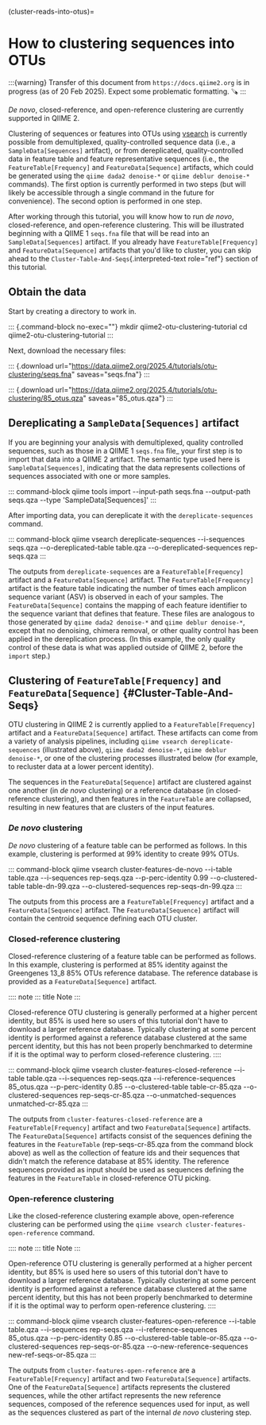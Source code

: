 (cluster-reads-into-otus)=
# How to clustering sequences into OTUs

:::{warning}
Transfer of this document from `https://docs.qiime2.org` is in progress (as of 20 Feb 2025).
Expect some problematic formatting.
🪚
:::

*De novo*, closed-reference, and open-reference clustering are currently
supported in QIIME 2.

Clustering of sequences or features into OTUs using
[vsearch](https://peerj.com/articles/2584/) is currently possible from
demultiplexed, quality-controlled sequence data (i.e., a
`SampleData[Sequences]` artifact), or from dereplicated,
quality-controlled data in feature table and feature representative
sequences (i.e., the `FeatureTable[Frequency]` and
`FeatureData[Sequence]` artifacts, which could be generated using the
`qiime dada2 denoise-*` or `qiime deblur denoise-*` commands). The first
option is currently performed in two steps (but will likely be
accessible through a single command in the future for convenience). The
second option is performed in one step.

After working through this tutorial, you will know how to run *de novo*,
closed-reference, and open-reference clustering. This will be
illustrated beginning with a QIIME 1 `seqs.fna` file that will be read
into an `SampleData[Sequences]` artifact. If you already have
`FeatureTable[Frequency]` and `FeatureData[Sequence]` artifacts that
you\'d like to cluster, you can skip ahead to the
`Cluster-Table-And-Seqs`{.interpreted-text role="ref"} section of this
tutorial.

## Obtain the data

Start by creating a directory to work in.

::: {.command-block no-exec=""}
mkdir qiime2-otu-clustering-tutorial cd qiime2-otu-clustering-tutorial
:::

Next, download the necessary files:

::: {.download url="https://data.qiime2.org/2025.4/tutorials/otu-clustering/seqs.fna" saveas="seqs.fna"}
:::

::: {.download url="https://data.qiime2.org/2025.4/tutorials/otu-clustering/85_otus.qza" saveas="85_otus.qza"}
:::

## Dereplicating a `SampleData[Sequences]` artifact

If you are beginning your analysis with demultiplexed, quality
controlled sequences, such as those in a QIIME 1 `seqs.fna` file\_ your
first step is to import that data into a QIIME 2 artifact. The semantic
type used here is `SampleData[Sequences]`, indicating that the data
represents collections of sequences associated with one or more samples.

::: command-block
qiime tools import \--input-path seqs.fna \--output-path seqs.qza
\--type \'SampleData\[Sequences\]\'
:::

After importing data, you can dereplicate it with the
`dereplicate-sequences` command.

::: command-block
qiime vsearch dereplicate-sequences \--i-sequences seqs.qza
\--o-dereplicated-table table.qza \--o-dereplicated-sequences
rep-seqs.qza
:::

The outputs from `dereplicate-sequences` are a `FeatureTable[Frequency]`
artifact and a `FeatureData[Sequence]` artifact. The
`FeatureTable[Frequency]` artifact is the feature table indicating the
number of times each amplicon sequence variant (ASV) is observed in each
of your samples. The `FeatureData[Sequence]` contains the mapping of
each feature identifier to the sequence variant that defines that
feature. These files are analogous to those generated by
`qiime dada2 denoise-*` and `qiime deblur denoise-*`, except that no
denoising, chimera removal, or other quality control has been applied in
the dereplication process. (In this example, the only quality control of
these data is what was applied outside of QIIME 2, before the `import`
step.)

## Clustering of `FeatureTable[Frequency]` and `FeatureData[Sequence]` {#Cluster-Table-And-Seqs}

OTU clustering in QIIME 2 is currently applied to a
`FeatureTable[Frequency]` artifact and a `FeatureData[Sequence]`
artifact. These artifacts can come from a variety of analysis pipelines,
including `qiime vsearch dereplicate-sequences` (illustrated above),
`qiime dada2 denoise-*`, `qiime deblur denoise-*`, or one of the
clustering processes illustrated below (for example, to recluster data
at a lower percent identity).

The sequences in the `FeatureData[Sequence]` artifact are clustered
against one another (in *de novo* clustering) or a reference database
(in closed-reference clustering), and then features in the
`FeatureTable` are collapsed, resulting in new features that are
clusters of the input features.

### *De novo* clustering

*De novo* clustering of a feature table can be performed as follows. In
this example, clustering is performed at 99% identity to create 99%
OTUs.

::: command-block
qiime vsearch cluster-features-de-novo \--i-table table.qza
\--i-sequences rep-seqs.qza \--p-perc-identity 0.99 \--o-clustered-table
table-dn-99.qza \--o-clustered-sequences rep-seqs-dn-99.qza
:::

The outputs from this process are a `FeatureTable[Frequency]` artifact
and a `FeatureData[Sequence]` artifact. The `FeatureData[Sequence]`
artifact will contain the centroid sequence defining each OTU cluster.

### Closed-reference clustering

Closed-reference clustering of a feature table can be performed as
follows. In this example, clustering is performed at 85% identity
against the Greengenes 13_8 85% OTUs reference database. The reference
database is provided as a `FeatureData[Sequence]` artifact.

:::: note
::: title
Note
:::

Closed-reference OTU clustering is generally performed at a higher
percent identity, but 85% is used here so users of this tutorial don\'t
have to download a larger reference database. Typically clustering at
some percent identity is performed against a reference database
clustered at the same percent identity, but this has not been properly
benchmarked to determine if it is the optimal way to perform
closed-reference clustering.
::::

::: command-block
qiime vsearch cluster-features-closed-reference \--i-table table.qza
\--i-sequences rep-seqs.qza \--i-reference-sequences 85_otus.qza
\--p-perc-identity 0.85 \--o-clustered-table table-cr-85.qza
\--o-clustered-sequences rep-seqs-cr-85.qza \--o-unmatched-sequences
unmatched-cr-85.qza
:::

The outputs from `cluster-features-closed-reference` are a
`FeatureTable[Frequency]` artifact and two `FeatureData[Sequence]`
artifacts. The `FeatureData[Sequence]` artifacts consist of the
sequences defining the features in the `FeatureTable`
(rep-seqs-cr-85.qza from the command block above) as well as the
collection of feature ids and their sequences that didn\'t match the
reference database at 85% identity. The reference sequences provided as
input should be used as sequences defining the features in the
`FeatureTable` in closed-reference OTU picking.

### Open-reference clustering

Like the closed-reference clustering example above, open-reference
clustering can be performed using the
`qiime vsearch cluster-features-open-reference` command.

:::: note
::: title
Note
:::

Open-reference OTU clustering is generally performed at a higher percent
identity, but 85% is used here so users of this tutorial don\'t have to
download a larger reference database. Typically clustering at some
percent identity is performed against a reference database clustered at
the same percent identity, but this has not been properly benchmarked to
determine if it is the optimal way to perform open-reference clustering.
::::

::: command-block
qiime vsearch cluster-features-open-reference \--i-table table.qza
\--i-sequences rep-seqs.qza \--i-reference-sequences 85_otus.qza
\--p-perc-identity 0.85 \--o-clustered-table table-or-85.qza
\--o-clustered-sequences rep-seqs-or-85.qza \--o-new-reference-sequences
new-ref-seqs-or-85.qza
:::

The outputs from `cluster-features-open-reference` are a
`FeatureTable[Frequency]` artifact and two `FeatureData[Sequence]`
artifacts. One of the `FeatureData[Sequence]` artifacts represents the
clustered sequences, while the other artifact represents the new
reference sequences, composed of the reference sequences used for input,
as well as the sequences clustered as part of the internal *de novo*
clustering step.
